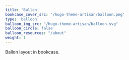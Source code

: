```yaml
---
title: 'Ballon'
bookcase_cover_src: '/hugo-theme-artisan/balloon.png'
type: 'balloon'
balloon_img_src: "/hugo-theme-artisan/balloon.svg"
balloon_circle: false
balloon_resources: "/about"
weight: 1
---
```


Ballon layout in bookcase.
